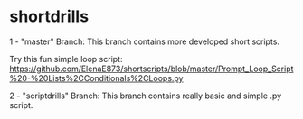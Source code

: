 # shortdrills

1 - "master" Branch:
This branch contains more developed short scripts.

Try this fun simple loop script: https://github.com/ElenaE873/shortscripts/blob/master/Prompt_Loop_Script%20-%20Lists%2CConditionals%2CLoops.py


2 - "scriptdrills" Branch:
This branch contains really basic and simple .py script.
